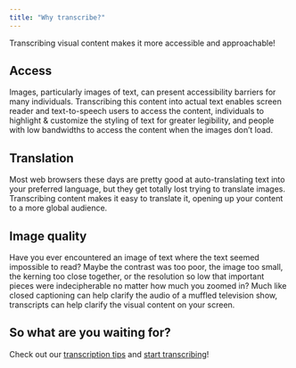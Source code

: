 ```yaml
---
title: "Why transcribe?"
---
```


Transcribing visual content makes it more accessible and approachable!

## Access

Images, particularly images of text, can present accessibility barriers for many individuals. Transcribing this content into actual text enables screen reader and text-to-speech users to access the content, individuals to highlight & customize the styling of text for greater legibility, and people with low bandwidths to access the content when the images don’t load.

## Translation

Most web browsers these days are pretty good at auto-translating text into your preferred language, but they get totally lost trying to translate images. Transcribing content makes it easy to translate it, opening up your content to a more global audience.

## Image quality

Have you ever encountered an image of text where the text seemed impossible to read? Maybe the contrast was too poor, the image too small, the kerning too close together, or the resolution so low that important pieces were indecipherable no matter how much you zoomed in? Much like closed captioning can help clarify the audio of a muffled television show, transcripts can help clarify the visual content on your screen.

## So what are you waiting for?

Check out our [transcription tips](https://a11ies.info/resources/transcription-tips) and [start transcribing](https://a11ies.info/contribute)!
